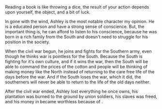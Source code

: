 Reading a book is like throwing a dice, the result of your action depends upon yourself, the object, and a bit of luck.

In gone with the wind, Ashley is the most notable character my opinion. He is a educated person and have a strong sense of conscience. But, the important thing is, he can afford to listen to his conscience, because he was born in a rich family from the South and doesn't need to struggle for his position in the society. 

When the civil war begun, he joins and fights for the Southern army, even though he thinks war is pointless for the South. Because the South is fighting for it's own culture, and if it wins the war, then the South will be able to command the prices of the cotton and people will be thinking of making money like the North instead of returning to the care free life of the days before the war. And if the South loses the war, which it did, the southerners will never be able to return to the life of the old days neither.

After the civil war ended, Ashley lost everything he once owns, his plantation was burned to the ground by union soldiers, his slaves was freed, and his money in became worthless because of .  